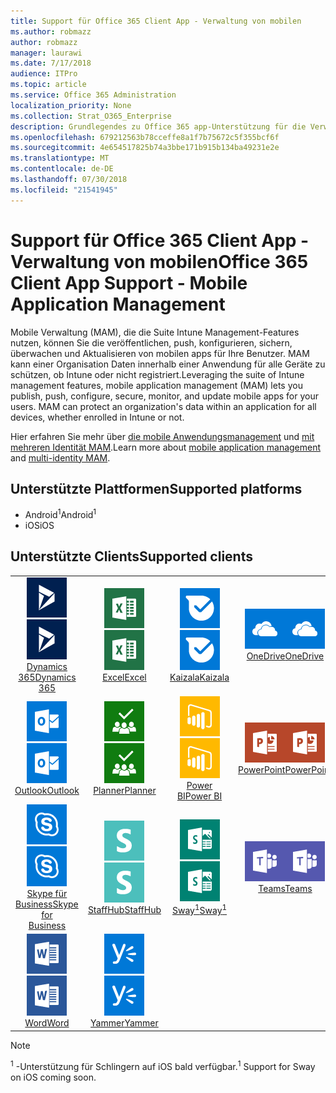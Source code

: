 ```yaml
---
title: Support für Office 365 Client App - Verwaltung von mobilen
ms.author: robmazz
author: robmazz
manager: laurawi
ms.date: 7/17/2018
audience: ITPro
ms.topic: article
ms.service: Office 365 Administration
localization_priority: None
ms.collection: Strat_O365_Enterprise
description: Grundlegendes zu Office 365 app-Unterstützung für die Verwaltung von mobilen Clients
ms.openlocfilehash: 679212563b78cceffe8a1f7b75672c5f355bcf6f
ms.sourcegitcommit: 4e654517825b74a3bbe171b915b134ba49231e2e
ms.translationtype: MT
ms.contentlocale: de-DE
ms.lasthandoff: 07/30/2018
ms.locfileid: "21541945"
---
```

# <a name="office-365-client-app-support---mobile-application-management"></a><span data-ttu-id="70231-103">Support für Office 365 Client App - Verwaltung von mobilen</span><span class="sxs-lookup"><span data-stu-id="70231-103">Office 365 Client App Support - Mobile Application Management</span></span>

<span data-ttu-id="70231-p101">Mobile Verwaltung (MAM), die die Suite Intune Management-Features nutzen, können Sie die veröffentlichen, push, konfigurieren, sichern, überwachen und Aktualisieren von mobilen apps für Ihre Benutzer. MAM kann einer Organisation Daten innerhalb einer Anwendung für alle Geräte zu schützen, ob Intune oder nicht registriert.</span><span class="sxs-lookup"><span data-stu-id="70231-p101">Leveraging the suite of Intune management features, mobile application management (MAM) lets you publish, push, configure, secure, monitor, and update mobile apps for your users. MAM can protect an organization's data within an application for all devices, whether enrolled in Intune or not.</span></span>

<span data-ttu-id="70231-106">Hier erfahren Sie mehr über [die mobile Anwendungsmanagement](https://docs.microsoft.com/intune/mam-faq) und [mit mehreren Identität MAM](https://docs.microsoft.com/intune/app-protection-policy).</span><span class="sxs-lookup"><span data-stu-id="70231-106">Learn more about [mobile application management](https://docs.microsoft.com/intune/mam-faq) and [multi-identity MAM](https://docs.microsoft.com/intune/app-protection-policy).</span></span>

## <a name="supported-platforms"></a><span data-ttu-id="70231-107">Unterstützte Plattformen</span><span class="sxs-lookup"><span data-stu-id="70231-107">Supported platforms</span></span>

 - <span data-ttu-id="70231-108">Android<sup>1</sup></span><span class="sxs-lookup"><span data-stu-id="70231-108">Android<sup>1</sup></span></span>
 - <span data-ttu-id="70231-109">iOS</span><span class="sxs-lookup"><span data-stu-id="70231-109">iOS</span></span>

## <a name="supported-clients"></a><span data-ttu-id="70231-110">Unterstützte Clients</span><span class="sxs-lookup"><span data-stu-id="70231-110">Supported clients</span></span>

| | | | | | |
|:---:|:---:|:---:|:---:|:---:|:---:|
| <span data-ttu-id="70231-111">![Symbol für Dynamics 365](images/o365-dynamics365-64x64.png)</span><span class="sxs-lookup"><span data-stu-id="70231-111">![Dynamics 365 icon](images/o365-dynamics365-64x64.png)</span></span> <br> [<span data-ttu-id="70231-112">Dynamics 365</span><span class="sxs-lookup"><span data-stu-id="70231-112">Dynamics 365</span></span>](https://dynamics.microsoft.com) | <span data-ttu-id="70231-113">![Excel-Symbol](images/o365-excel-64x64.png)</span><span class="sxs-lookup"><span data-stu-id="70231-113">![Excel icon](images/o365-excel-64x64.png)</span></span> <br> [<span data-ttu-id="70231-114">Excel</span><span class="sxs-lookup"><span data-stu-id="70231-114">Excel</span></span>](https://products.office.com/excel) | <span data-ttu-id="70231-115">![Kaizala-Symbol](images/o365-kaizala-64x64.png)</span><span class="sxs-lookup"><span data-stu-id="70231-115">![Kaizala icon](images/o365-kaizala-64x64.png)</span></span> <br> [<span data-ttu-id="70231-116">Kaizala</span><span class="sxs-lookup"><span data-stu-id="70231-116">Kaizala</span></span>](https://products.office.com/en/business/microsoft-kaizala) | <span data-ttu-id="70231-117">![OneDrive for Business-Symbol](images/o365-OneDrive-64x64.png)</span><span class="sxs-lookup"><span data-stu-id="70231-117">![OneDrive for Business icon](images/o365-OneDrive-64x64.png)</span></span> <br> [<span data-ttu-id="70231-118">OneDrive</span><span class="sxs-lookup"><span data-stu-id="70231-118">OneDrive</span></span>](https://products.office.com/onedrive-for-business/online-cloud-storage) | <span data-ttu-id="70231-119">![OneNote-Symbol](images/o365-OneNote-64x64.png)</span><span class="sxs-lookup"><span data-stu-id="70231-119">![OneNote icon](images/o365-OneNote-64x64.png)</span></span> <br> [<span data-ttu-id="70231-120">OneNote</span><span class="sxs-lookup"><span data-stu-id="70231-120">OneNote</span></span>](https://products.office.com/onenote)
| <span data-ttu-id="70231-121">![Outlook-Symbol](images/o365-outlook-64x64.png)</span><span class="sxs-lookup"><span data-stu-id="70231-121">![Outlook icon](images/o365-outlook-64x64.png)</span></span> <br> [<span data-ttu-id="70231-122">Outlook</span><span class="sxs-lookup"><span data-stu-id="70231-122">Outlook</span></span>](https://products.office.com/outlook) | <span data-ttu-id="70231-123">![Planner-Symbol](images/o365-planner-64x64.png)</span><span class="sxs-lookup"><span data-stu-id="70231-123">![Planner icon](images/o365-planner-64x64.png)</span></span> <br> [<span data-ttu-id="70231-124">Planner</span><span class="sxs-lookup"><span data-stu-id="70231-124">Planner</span></span>](https://products.office.com/business/task-management-software) | <span data-ttu-id="70231-125">![PowerBI-Symbol](images/o365-powerbi-64x64.png)</span><span class="sxs-lookup"><span data-stu-id="70231-125">![PowerBI icon](images/o365-powerbi-64x64.png)</span></span> <br> [<span data-ttu-id="70231-126">Power BI</span><span class="sxs-lookup"><span data-stu-id="70231-126">Power BI</span></span>](https://powerbi.microsoft.com) | <span data-ttu-id="70231-127">![PowerPoint-Symbol](images/o365-powerpoint-64x64.png)</span><span class="sxs-lookup"><span data-stu-id="70231-127">![PowerPoint icon](images/o365-powerpoint-64x64.png)</span></span> <br> [<span data-ttu-id="70231-128">PowerPoint</span><span class="sxs-lookup"><span data-stu-id="70231-128">PowerPoint</span></span>](https://products.office.com/powerpoint) | <span data-ttu-id="70231-129">![SharePoint-Symbol](images/o365-sharepoint-64x64.png)</span><span class="sxs-lookup"><span data-stu-id="70231-129">![SharePoint icon](images/o365-sharepoint-64x64.png)</span></span> <br> [<span data-ttu-id="70231-130">SharePoint</span><span class="sxs-lookup"><span data-stu-id="70231-130">Sharepoint</span></span>](https://products.office.com/sharepoint)
| <span data-ttu-id="70231-131">![Skype für Business-Symbol](images/o365-skypeforbusiness-64x64.png)</span><span class="sxs-lookup"><span data-stu-id="70231-131">![Skype for Business icon](images/o365-skypeforbusiness-64x64.png)</span></span> <br> [<span data-ttu-id="70231-132">Skype für <br> Business</span><span class="sxs-lookup"><span data-stu-id="70231-132">Skype for <br> Business</span></span>](https://www.skype.com/business/) | <span data-ttu-id="70231-133">![StaffHub-Symbol](images/o365-staffhub-64x64.png)</span><span class="sxs-lookup"><span data-stu-id="70231-133">![StaffHub icon](images/o365-staffhub-64x64.png)</span></span> <br> [<span data-ttu-id="70231-134">StaffHub</span><span class="sxs-lookup"><span data-stu-id="70231-134">StaffHub</span></span>](https://products.office.com/microsoft-staffhub/staff-scheduling-software) | <span data-ttu-id="70231-135">![Sway Symbol](images/o365-sway-64x64.png)</span><span class="sxs-lookup"><span data-stu-id="70231-135">![Sway icon](images/o365-sway-64x64.png)</span></span> <br> [<span data-ttu-id="70231-136">Sway<sup>1</sup></span><span class="sxs-lookup"><span data-stu-id="70231-136">Sway<sup>1</sup></span></span>](https://sway.com) | <span data-ttu-id="70231-137">![Symbol für Teams](images/o365-teams-64x64.png)</span><span class="sxs-lookup"><span data-stu-id="70231-137">![Teams icon](images/o365-teams-64x64.png)</span></span> <br> [<span data-ttu-id="70231-138">Teams</span><span class="sxs-lookup"><span data-stu-id="70231-138">Teams</span></span>](https://products.office.com/microsoft-teams/group-chat-software) | <span data-ttu-id="70231-139">![Visio-Symbol](images/o365-visio-64x64.png)</span><span class="sxs-lookup"><span data-stu-id="70231-139">![Visio icon](images/o365-visio-64x64.png)</span></span> <br> [<span data-ttu-id="70231-140">Visio</span><span class="sxs-lookup"><span data-stu-id="70231-140">Visio</span></span>](https://products.office.com/visio/flowchart-software)
| <span data-ttu-id="70231-141">![Word-Symbol](images/o365-word-64x64.png)</span><span class="sxs-lookup"><span data-stu-id="70231-141">![Word icon](images/o365-word-64x64.png)</span></span> <br> [<span data-ttu-id="70231-142">Word</span><span class="sxs-lookup"><span data-stu-id="70231-142">Word</span></span>](https://products.office.com/word) | <span data-ttu-id="70231-143">![Yammer-Symbol](images/o365-yammer-64x64.png)</span><span class="sxs-lookup"><span data-stu-id="70231-143">![Yammer icon](images/o365-yammer-64x64.png)</span></span> <br> [<span data-ttu-id="70231-144">Yammer</span><span class="sxs-lookup"><span data-stu-id="70231-144">Yammer</span></span>](https://products.office.com/yammer/yammer-overview)

> [!NOTE]
> <span data-ttu-id="70231-145"><sup>1</sup> -Unterstützung für Schlingern auf iOS bald verfügbar.</span><span class="sxs-lookup"><span data-stu-id="70231-145"><sup>1</sup> Support for Sway on iOS coming soon.</span></span>